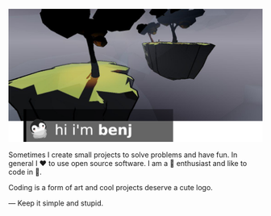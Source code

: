 ![hi-there](https://github.com/randombenj/randombenj/blob/master/hi-there.png)

Sometimes I create small projects to solve problems and have fun. In general I :heart: to use open source software.
I am a 🐧 enthusiast and like to code in 🐍. 

Coding is a form of art and cool projects deserve a cute logo.

  — Keep it simple and stupid.
